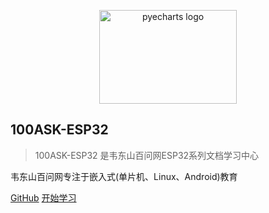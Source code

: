 

<p align="center">
 <img src="http://100ask.org/img/homesite-logo.png" alt="pyecharts logo" width="220" height="150" />
</p>

## 100ASK-ESP32

> 100ASK-ESP32 是韦东山百问网ESP32系列文档学习中心

韦东山百问网专注于嵌入式(单片机、Linux、Android)教育

[GitHub](https://github.com/100askTeam/Esp32-Docs)
[开始学习](#百问网ESP32学习中心)
